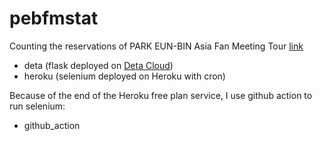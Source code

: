 # pebfmstat
Counting the reservations of PARK EUN-BIN Asia Fan Meeting Tour [link](https://pebfmstat.deta.dev)

- deta (flask deployed on [Deta Cloud](https://www.deta.sh/))
- heroku (selenium deployed on Heroku with cron)

Because of the end of the Heroku free plan service, I use github action to run selenium:
- github_action
